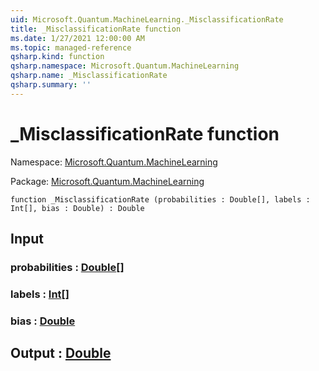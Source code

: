 ```yaml
---
uid: Microsoft.Quantum.MachineLearning._MisclassificationRate
title: _MisclassificationRate function
ms.date: 1/27/2021 12:00:00 AM
ms.topic: managed-reference
qsharp.kind: function
qsharp.namespace: Microsoft.Quantum.MachineLearning
qsharp.name: _MisclassificationRate
qsharp.summary: ''
---
```


# _MisclassificationRate function

Namespace: [Microsoft.Quantum.MachineLearning](xref:Microsoft.Quantum.MachineLearning)

Package: [Microsoft.Quantum.MachineLearning](https://nuget.org/packages/Microsoft.Quantum.MachineLearning)




```qsharp
function _MisclassificationRate (probabilities : Double[], labels : Int[], bias : Double) : Double
```


## Input

### probabilities : [Double](xref:microsoft.quantum.lang-ref.double)[]




### labels : [Int](xref:microsoft.quantum.lang-ref.int)[]




### bias : [Double](xref:microsoft.quantum.lang-ref.double)





## Output : [Double](xref:microsoft.quantum.lang-ref.double)

